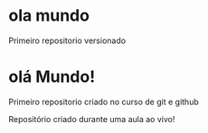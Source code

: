 # ola mundo
 Primeiro repositorio versionado
# olá Mundo!
 Primeiro repositorio criado no curso de git e github

 Repositório criado durante uma aula ao vivo!
